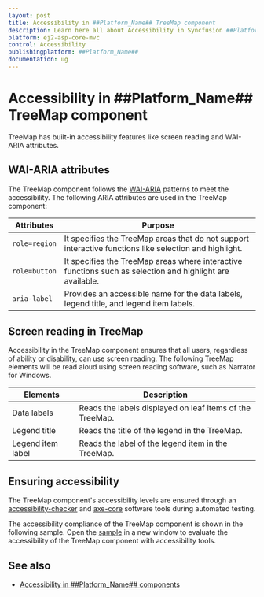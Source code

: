 ```yaml
---
layout: post
title: Accessibility in ##Platform_Name## TreeMap component
description: Learn here all about Accessibility in Syncfusion ##Platform_Name## TreeMap component of Syncfusion Essential JS 2 and more.
platform: ej2-asp-core-mvc
control: Accessibility
publishingplatform: ##Platform_Name##
documentation: ug
---
```



# Accessibility in ##Platform_Name## TreeMap component

TreeMap has built-in accessibility features like screen reading and WAI-ARIA attributes.

## WAI-ARIA attributes

The TreeMap component follows the [WAI-ARIA](https://www.w3.org/WAI/ARIA/apg/patterns/alert/) patterns to meet the accessibility. The following ARIA attributes are used in the TreeMap component:

| Attributes | Purpose |
| --- | --- |
| `role=region` | It specifies the TreeMap areas that do not support interactive functions like selection and highlight. |
| `role=button` | It specifies the TreeMap areas where interactive functions such as selection and highlight are available. |
| `aria-label` | Provides an accessible name for the data labels, legend title, and legend item labels. |

## Screen reading in TreeMap

Accessibility in the TreeMap component ensures that all users, regardless of ability or disability, can use screen reading. The following TreeMap elements will be read aloud using screen reading software, such as Narrator for Windows.

| Elements | Description |
| --- | --- |
| Data labels | Reads the labels displayed on leaf items of the TreeMap. |
| Legend title | Reads the title of the legend in the TreeMap. |
| Legend item label | Reads the label of the legend item in the TreeMap. |

## Ensuring accessibility

The TreeMap component's accessibility levels are ensured through an [accessibility-checker](https://www.npmjs.com/package/accessibility-checker) and [axe-core](https://www.npmjs.com/package/axe-core) software tools during automated testing.

The accessibility compliance of the TreeMap component is shown in the following sample. Open the [sample](https://ej2.syncfusion.com/accessibility/treemap.html) in a new window to evaluate the accessibility of the TreeMap component with accessibility tools.

## See also

* [Accessibility in ##Platform_Name## components](../common/accessibility)
